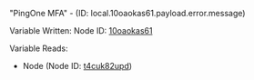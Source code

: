 "PingOne MFA" - (ID: local.10oaokas61.payload.error.message)

Variable Written:
Node ID: [10oaokas61](../nodes/10oaokas61.md)

Variable Reads:
* Node (Node ID: [t4cuk82upd](../nodes/t4cuk82upd.md))
